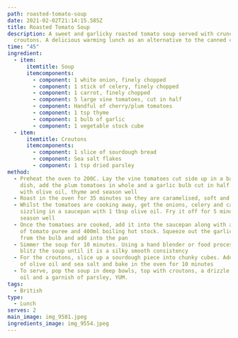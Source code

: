 ```yaml
---
path: roasted-tomato-soup
date: 2021-02-02T21:14:15.585Z
title: Roasted Tomato Soup
description: A sweet and garlicky roasted tomato soup served with crunchy
  croutons. A delicious warming lunch as an alternative to the canned classic
time: "45"
ingredient:
  - item:
      itemtitle: Soup
      itemcomponents:
        - component: 1 white onion, finely chopped
        - component: 1 stick of celery, finely chopped
        - component: 1 carrot, finely chopped
        - component: 5 large vine tomatoes, cut in half
        - component: Handful of cherry/plum tomatoes
        - component: 1 tsp thyme
        - component: 1 bulb of garlic
        - component: 1 vegetable stock cube
  - item:
      itemtitle: Croutons
      itemcomponents:
        - component: 1 slice of sourdough bread
        - component: Sea salt flakes
        - component: 1 tsp dried parsley
method:
  - Preheat the oven to 200C. Lay the vine tomatoes cut side up in a baking
    dish, add the plum tomatoes in whole and a garlic bulb cut in half. Drizzle
    with olive oil, thyme and season well
  - Roast in the oven for 35 minutes so they are caramelised, soft and sizzling
  - Whilst the tomatoes are cooking away, get the onions, celery and carrots
    sizzling in a saucepan with 1 tbsp olive oil. Fry it off for 5 minutes and
    season well
  - Once the tomatoes are cooked, add it into the saucepan along with a squeeze
    of tomato puree and 400ml boiling hot stock. Squeeze out the garlic cloves
    from the bulb and add into the pan
  - Simmer the soup for 10 minutes. Using a hand blender or food processor,
    blitz the soup until it is a silky smooth consistency
  - For the croutons, slice up a sourdough piece into chunky cubes. Add a splash
    of olive oil and sea salt and bake in the oven for 10 minutes
  - To serve, pop the soup in deep bowls, top with croutons, a drizzle of olive
    oil and a garnish of parsley, YUM.
tags:
  - British
type:
  - Lunch
serves: 2
main_image: img_9581.jpeg
ingredients_image: img_9554.jpeg
---
```

